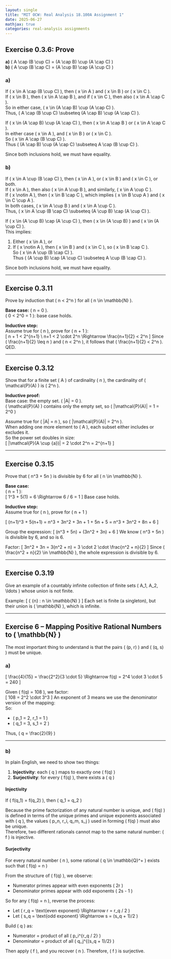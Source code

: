 ```yaml
---
layout: single
title: "MIT OCW: Real Analysis 18.100A Assignment 1"
date: 2025-06-27
mathjax: true
categories: real-analysis assignments
---
```


## Exercise 0.3.6: Prove

**a)** \( A \cap (B \cup C) = (A \cap B) \cup (A \cap C) \)  
**b)** \( A \cup (B \cap C) = (A \cup B) \cap (A \cup C) \)

### a)

If \( x \in A \cap (B \cup C) \), then \( x \in A \) and \( x \in B \) or \( x \in C \).  
If \( x \in B \), then \( x \in A \cap B \), and if \( x \in C \), then also \( x \in A \cap C \).  
So in either case, \( x \in (A \cap B) \cup (A \cap C) \).  
Thus, \( A \cap (B \cup C) \subseteq (A \cap B) \cup (A \cap C) \).

If \( x \in (A \cap B) \cup (A \cap C) \), then \( x \in A \cap B \) or \( x \in A \cap C \).  
In either case \( x \in A \), and \( x \in B \) or \( x \in C \).  
So \( x \in A \cap (B \cup C) \).  
Thus \( (A \cap B) \cup (A \cap C) \subseteq A \cap (B \cup C) \).

Since both inclusions hold, we must have equality.

### b)

If \( x \in A \cup (B \cap C) \), then \( x \in A \), or \( x \in B \) and \( x \in C \), or both.  
If \( x \in A \), then also \( x \in A \cup B \), and similarly, \( x \in A \cup C \).  
If \( x \notin A \), then \( x \in B \cap C \), which implies \( x \in B \cup A \) and \( x \in C \cup A \).  
In both cases, \( x \in A \cup B \) and \( x \in A \cup C \).  
Thus, \( x \in A \cup (B \cap C) \subseteq (A \cup B) \cap (A \cup C) \).

If \( x \in (A \cup B) \cap (A \cup C) \), then \( x \in (A \cup B) \) and \( x \in (A \cup C) \).  
This implies:  
1. Either \( x \in A \), or  
2. If \( x \notin A \), then \( x \in B \) and \( x \in C \), so \( x \in B \cap C \).  
So \( x \in A \cup (B \cap C) \).  
Thus \( (A \cup B) \cap (A \cup C) \subseteq A \cup (B \cap C) \).

Since both inclusions hold, we must have equality.

---

## Exercise 0.3.11

Prove by induction that \( n < 2^n \) for all \( n \in \mathbb{N} \).

**Base case:** \( n = 0 \).  
\( 0 < 2^0 = 1 \): base case holds.

**Inductive step:**  
Assume true for \( n \), prove for \( n + 1 \):  
\[
n + 1 < 2^{n+1} \\
n+1 < 2 \cdot 2^n \Rightarrow \frac{n+1}{2} < 2^n
\]
Since \( \frac{n+1}{2} \leq n \) and \( n < 2^n \), it follows that \( \frac{n+1}{2} < 2^n \). QED.

---

## Exercise 0.3.12

Show that for a finite set \( A \) of cardinality \( n \), the cardinality of \( \mathcal{P}(A) \) is \( 2^n \).

**Inductive proof:**  
Base case: the empty set. \( |A| = 0 \).  
\( \mathcal{P}(A) \) contains only the empty set, so \( |\mathcal{P}(A)| = 1 = 2^0 \)

Assume true for \( |A| = n \), so \( |\mathcal{P}(A)| = 2^n \).  
When adding one more element to \( A \), each subset either includes or excludes it.  
So the power set doubles in size:  
\[
|\mathcal{P}(A \cup \{a\})| = 2 \cdot 2^n = 2^{n+1}
\]

---

## Exercise 0.3.15

Prove that \( n^3 + 5n \) is divisible by 6 for all \( n \in \mathbb{N} \).

**Base case:**  
\( n = 1 \):  
\[
1^3 + 5(1) = 6 \Rightarrow 6 / 6 = 1
\]
Base case holds.

**Inductive step:**  
Assume true for \( n \), prove for \( n + 1 \)

\[
(n+1)^3 + 5(n+1) = n^3 + 3n^2 + 3n + 1 + 5n + 5 = n^3 + 3n^2 + 8n + 6
\]

Group the expression:
\[
(n^3 + 5n) + (3n^2 + 3n) + 6
\]
We know \( n^3 + 5n \) is divisible by 6, and so is 6.

Factor:
\[
3n^2 + 3n = 3(n^2 + n) = 3 \cdot 2 \cdot \frac{n^2 + n}{2}
\]
Since \( \frac{n^2 + n}{2} \in \mathbb{N} \), the whole expression is divisible by 6.

---

## Exercise 0.3.19

Give an example of a countably infinite collection of finite sets \( A_1, A_2, \ldots \) whose union is not finite.

Example:
\[
\{ \{n\} : n \in \mathbb{N} \}
\]
Each set is finite (a singleton), but their union is \( \mathbb{N} \), which is infinite.

---

## Exercise 6 – Mapping Positive Rational Numbers to \( \mathbb{N} \)

The most important thing to understand is that the pairs \( (p, r) \) and \( (q, s) \) must be unique.

### a)

\[
\frac{4}{15} = \frac{2^2}{3 \cdot 5} \Rightarrow f(q) = 2^4 \cdot 3 \cdot 5 = 240
\]

Given \( f(q) = 108 \), we factor:  
\[
108 = 2^2 \cdot 3^3
\]
An exponent of 3 means we use the denominator version of the mapping:  
So:  
- \( p_1 = 2, r_1 = 1 \)  
- \( q_1 = 3, s_1 = 2 \)

Thus, \( q = \frac{2}{9} \)

---

### b)

In plain English, we need to show two things:

1. **Injectivity**: each \( q \) maps to exactly one \( f(q) \)  
2. **Surjectivity**: for every \( f(q) \), there exists a \( q \)

#### Injectivity

If \( f(q_1) = f(q_2) \), then \( q_1 = q_2 \)

Because the prime factorization of any natural number is unique, and \( f(q) \) is defined in terms of the unique primes and unique exponents associated with \( q \), the values \( p_n, r_i, q_m, s_j \) used in forming \( f(q) \) must also be unique.  
Therefore, two different rationals cannot map to the same natural number: \( f \) is injective.

#### Surjectivity

For every natural number \( n \), some rational \( q \in \mathbb{Q}^+ \) exists such that \( f(q) = n \)

From the structure of \( f(q) \), we observe:
- Numerator primes appear with even exponents \( 2r \)  
- Denominator primes appear with odd exponents \( 2s - 1 \)

So for any \( f(q) = n \), reverse the process:
- Let \( r_q = \text{even exponent} \Rightarrow r = r_q / 2 \)  
- Let \( s_q = \text{odd exponent} \Rightarrow s = (s_q + 1)/2 \)

Build \( q \) as:
- Numerator = product of all \( p_i^{r_q / 2} \)
- Denominator = product of all \( q_j^{(s_q + 1)/2} \)

Then apply \( f \), and you recover \( n \). Therefore, \( f \) is surjective.

